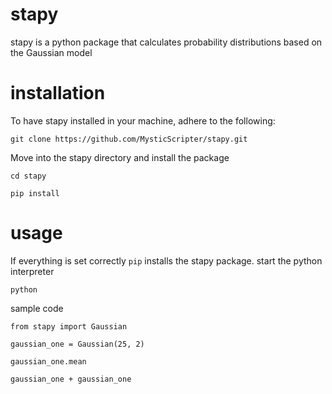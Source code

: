 # stapy

stapy is a python package that calculates probability distributions based on the Gaussian model 

# installation

To have stapy installed in your machine, adhere to the following:
```
git clone https://github.com/MysticScripter/stapy.git
```
Move into the stapy directory and install the package
```
cd stapy

pip install
```

# usage

If everything is set correctly `pip` installs the stapy package.
start the python interpreter
```
python
```
sample code
```
from stapy import Gaussian

gaussian_one = Gaussian(25, 2)

gaussian_one.mean

gaussian_one + gaussian_one
```
